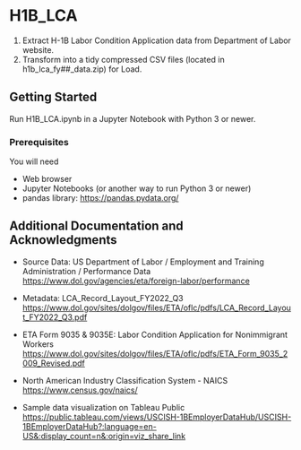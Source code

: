 # H1B_LCA
<ol>
<li>Extract H-1B Labor Condition Application data from Department of Labor website.</li>
<li>Transform into a tidy compressed CSV files (located in h1b_lca_fy##_data.zip) for Load.</li>
</ol>

## Getting Started

Run H1B_LCA.ipynb in a Jupyter Notebook with Python 3 or newer.

### Prerequisites

You will need

* Web browser
* Jupyter Notebooks (or another way to run Python 3 or newer)
* pandas library: https://pandas.pydata.org/


## Additional Documentation and Acknowledgments

* Source Data: US Department of Labor / Employment and Training Administration
/ Performance Data<br/>
https://www.dol.gov/agencies/eta/foreign-labor/performance

* Metadata: LCA_Record_Layout_FY2022_Q3<br/>
https://www.dol.gov/sites/dolgov/files/ETA/oflc/pdfs/LCA_Record_Layout_FY2022_Q3.pdf

* ETA Form 9035 & 9035E: Labor Condition Application for Nonimmigrant Workers <br/>
https://www.dol.gov/sites/dolgov/files/ETA/oflc/pdfs/ETA_Form_9035_2009_Revised.pdf
  
* North American Industry Classification System - NAICS <br/>
https://www.census.gov/naics/

* Sample data visualization on Tableau Public <br/>
https://public.tableau.com/views/USCISH-1BEmployerDataHub/USCISH-1BEmployerDataHub?:language=en-US&:display_count=n&:origin=viz_share_link
